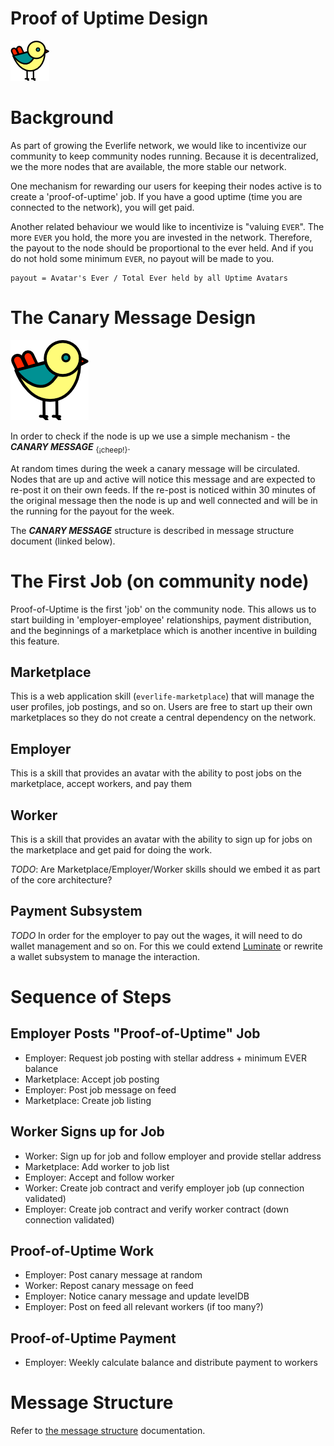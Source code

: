 Proof of Uptime Design
======================

![canary](canary-icon.png)

# Background
As part of growing the Everlife network, we would like to incentivize
our community to keep community nodes running. Because it is
decentralized, we the more nodes that are available, the more stable our
network.

One mechanism for rewarding our users for keeping their nodes active is
to create a 'proof-of-uptime' job. If you have a good uptime (time you
are connected to the network), you will get paid.

Another related behaviour we would like to incentivize is "valuing
`EVER`". The more `EVER` you hold, the more you are invested in the
network. Therefore, the payout to the node should be proportional to the
ever held. And if you do not hold some minimum `EVER`, no payout will be
made to you.

    payout = Avatar's Ever / Total Ever held by all Uptime Avatars


# The Canary Message Design
![canary](canary.png)

In order to check if the node is up we use a simple mechanism - the
**_CANARY MESSAGE_** <sub>{&iexcl;cheep!}</sub>.

At random times during the week a canary message will be circulated.
Nodes that are up and active will notice this message and are expected
to re-post it on their own feeds. If the re-post is noticed within 30
minutes of the original message then the node is up and well connected
and will be in the running for the payout for the week.

The **_CANARY MESSAGE_** structure is described in message structure
document (linked below).


# The First Job (on community node)
Proof-of-Uptime is the first 'job' on the community node. This allows us
to start building in 'employer-employee' relationships, payment
distribution, and the beginnings of a marketplace which is another
incentive in building this feature.


## Marketplace
This is a web application skill (`everlife-marketplace`) that will
manage the user profiles, job postings, and so on. Users are free to
start up their own marketplaces so they do not create a central
dependency on the network.

## Employer
This is a skill that provides an avatar with the ability to post jobs on
the marketplace, accept workers, and pay them

## Worker
This is a skill that provides an avatar with the ability to sign up for
jobs on the marketplace and get paid for doing the work.

*TODO*: Are Marketplace/Employer/Worker skills should we embed it as part of the
core architecture?

## Payment Subsystem
*TODO*
In order for the employer to pay out the wages, it will need to do
wallet management and so on. For this we could extend
[Luminate](https://github.com/theproductiveprogrammer/luminate) or
rewrite a wallet subsystem to manage the interaction.



# Sequence of Steps

## Employer Posts "Proof-of-Uptime" Job
* Employer: Request job posting with stellar address + minimum EVER balance
* Marketplace: Accept job posting
* Employer: Post job message on feed
* Marketplace: Create job listing

## Worker Signs up for Job
* Worker: Sign up for job and follow employer and provide stellar address
* Marketplace: Add worker to job list
* Employer: Accept and follow worker
* Worker: Create job contract and verify employer job (up connection validated)
* Employer: Create job contract and verify worker contract (down connection validated)

## Proof-of-Uptime Work
* Employer: Post canary message at random
* Worker: Repost canary message on feed
* Employer: Notice canary message and update levelDB
* Employer: Post on feed all relevant workers (if too many?)

## Proof-of-Uptime Payment
* Employer: Weekly calculate balance and distribute payment to workers


# Message Structure
Refer to [the message structure](msg-structure.md) documentation.

